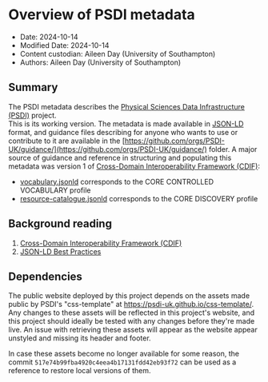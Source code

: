 # Overview of PSDI metadata
* Date: 2024-10-14
* Modified Date: 2024-10-14
* Content custodian: Aileen Day (University of Southampton)
* Authors: Aileen Day (University of Southampton)

## Summary
The PSDI metadata describes the [Physical Sciences Data Infrastructure (PSDI)](https://www.psdi.ac.uk/ ) project.  
This is its working version.
The metadata is made available in [JSON-LD](https://json-ld.org/) format, and guidance files describing for anyone who wants to use or contribute to it are available in the [https://github.com/orgs/PSDI-UK/guidance/](https://github.com/orgs/PSDI-UK/guidance/) folder.
A major source of guidance and reference in structuring and populating this metadata was version 1 of  [Cross-Domain Interoperability Framework (CDIF)](https://worldfair-project.eu/):
* [vocabulary.jsonld](./vocabulary.jsonld) corresponds to the CORE CONTROLLED VOCABULARY profile
* [resource-catalogue.jsonld](./resource-catalogue.jsonld) corresponds to the CORE DISCOVERY profile

## Background reading
1. [Cross-Domain Interoperability Framework (CDIF)](https://worldfair-project.eu/cross-domain-interoperability-framework/ )
2. [JSON-LD Best Practices](https://w3c.github.io/json-ld-bp/ )


## Dependencies

The public website deployed by this project depends on the assets made public by PSDI's "css-template" at https://psdi-uk.github.io/css-template/. Any changes to these assets will be reflected in this project's website, and this project should ideally be tested with any changes before they're made live. An issue with retrieving these assets will appear as the website appear unstyled and missing its header and footer.

In case these assets become no longer available for some reason, the commit `517e74b99fba4920c4eea4b17131fdd42eb93f72` can be used as a reference to restore local versions of them.
